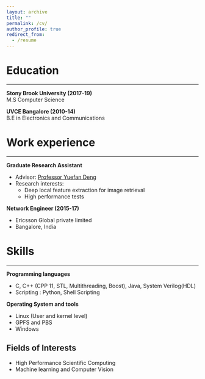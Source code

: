 ```yaml
---
layout: archive
title: ""
permalink: /cv/
author_profile: true
redirect_from:
  - /resume
---
```



Education
=====
------  
<b>Stony Brook University (2017-19)</b>  
M.S Computer Science  

<b>UVCE Bangalore (2010-14)</b>  
B.E in Electronics and Communications  




Work experience
=====
-----
<b>Graduate Research Assistant</b>
  * Advisor: <span style="color:blue"><a href='https://www.stonybrook.edu/commcms/ams/people/_faculty_profiles/deng'>Professor Yuefan Deng</a></span>
  * Research interests:
    * Deep local feature extraction for image retrieval
    * High performance tests

<b>Network Engineer (2015-17)</b>
  * Ericsson Global private limited
  * Bangalore, India




Skills
=====
-----
<b>Programming languages</b>
  * C, C++ (CPP 11, STL, Multithreading, Boost), Java, System Verilog(HDL)
  * Scripting : Python, Shell Scripting

<b>Operating System and tools</b>
  * Linux (User and kernel level)
  * GPFS and PBS
  * Windows




Fields of Interests
-----
  * High Performance Scientific Computing
  * Machine learning and Computer Vision
